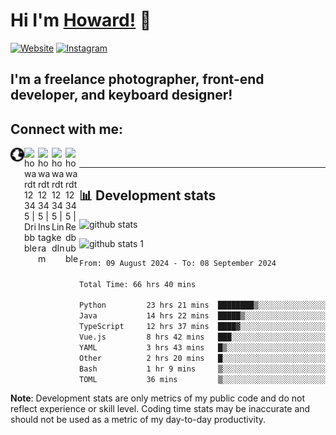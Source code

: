 # Hi I'm [Howard!][website] 👋

[![Website](https://img.shields.io/website?label=howardt12345.com&style=for-the-badge&url=https%3A%2F%2Fhowardt12345.com)](https://howardt12345.com)
[![Instagram](https://img.shields.io/badge/instagram-%23E4405F.svg?&style=for-the-badge&logo=instagram&logoColor=white)](https://instagram.com/howardt12345)

I'm a freelance photographer, front-end developer, and keyboard designer!
---

## Connect with me:

[<img align="left" alt="howardt12345.com" width="22px" src="https://raw.githubusercontent.com/iconic/open-iconic/master/svg/globe.svg" />][website]
[<img align="left" alt="howardt12345 | Dribbble" width="22px" src="https://cdn.jsdelivr.net/npm/simple-icons@v3/icons/dribbble.svg" />][dribbble]
[<img align="left" alt="howardt12345 | Instagram" width="22px" src="https://cdn.jsdelivr.net/npm/simple-icons@v3/icons/instagram.svg" />][instagram]
[<img align="left" alt="howardt12345 | LinkedIn" width="22px" src="https://cdn.jsdelivr.net/npm/simple-icons@v3/icons/linkedin.svg" />][linkedin]
[<img align="left" alt="howardt12345 | Redbubble" width="22px" src="https://cdn.jsdelivr.net/npm/simple-icons@v3/icons/redbubble.svg" />][redbubble]

<br />

---

## 📊 Development stats

![github stats](https://github-readme-stats.vercel.app/api?username=howardt12345&show_icons=true&hide_border=true&theme=dark&hide=contribs,issues)

![github stats 1](https://github-readme-stats.vercel.app/api/top-langs?username=howardt12345&langs_count=8&show_icons=true&hide_border=true&theme=dark&layout=compact)

<!--START_SECTION:waka-->

```txt
From: 09 August 2024 - To: 08 September 2024

Total Time: 66 hrs 40 mins

Python         23 hrs 21 mins  ████████▒░░░░░░░░░░░░░░░░   33.83 %
Java           14 hrs 22 mins  █████▒░░░░░░░░░░░░░░░░░░░   20.82 %
TypeScript     12 hrs 37 mins  ████▓░░░░░░░░░░░░░░░░░░░░   18.30 %
Vue.js         8 hrs 42 mins   ███░░░░░░░░░░░░░░░░░░░░░░   12.61 %
YAML           3 hrs 43 mins   █▒░░░░░░░░░░░░░░░░░░░░░░░   05.41 %
Other          2 hrs 20 mins   █░░░░░░░░░░░░░░░░░░░░░░░░   03.40 %
Bash           1 hr 9 mins     ▒░░░░░░░░░░░░░░░░░░░░░░░░   01.69 %
TOML           36 mins         ▒░░░░░░░░░░░░░░░░░░░░░░░░   00.87 %
```

<!--END_SECTION:waka-->

**Note**: Development stats are only metrics of my public code and do not reflect experience or skill level. Coding time stats may be inaccurate and should not be used as a metric of my day-to-day productivity.

[website]: https://howardt12345.com
[dribbble]: https://dribbble.com/howardt12345
[instagram]: https://instagram.com/howardt12345
[linkedin]: https://linkedin.com/in/howardt12345
[redbubble]: https://www.redbubble.com/people/howardt12345/
